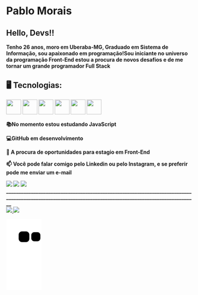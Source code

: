 # **Pablo Morais** 

## Hello, Devs!!

**Tenho 26 anos, moro em Uberaba-MG, Graduado em Sistema de Informação, sou apaixonado em programação!Sou iniciante no universo da programação Front-End estou a procura de novos desafios e de me tornar um grande programador Full Stack**


## 🖥️ Tecnologias:
<div>
<img src="https://cdn.jsdelivr.net/gh/devicons/devicon/icons/html5/html5-original-wordmark.svg" width="40" height="40" /> <b>
<img src="https://cdn.jsdelivr.net/gh/devicons/devicon/icons/css3/css3-original-wordmark.svg" width="40" height="40" /> <b>
<img src="https://cdn.jsdelivr.net/gh/devicons/devicon/icons/javascript/javascript-original.svg" width="40" height="40"/> <b>
<img src="https://cdn.jsdelivr.net/gh/devicons/devicon/icons/git/git-original-wordmark.svg" width="40" height="40"/> <b>
<img src="https://cdn.jsdelivr.net/gh/devicons/devicon/icons/github/github-original-wordmark.svg" width="40" height="40" /> <b>
<img src="https://cdn.jsdelivr.net/gh/devicons/devicon/icons/mysql/mysql-original-wordmark.svg" width="40" height="40" /> <b>
<div>

        

          
          
**📚No momento estou estudando JavaScript**

**💻GitHub em desenvolvimento** 

**🌱 A procura de oportunidades para estagio em Front-End**

**📫 Você pode falar comigo pelo Linkedin ou pelo Instagram, e se preferir pode me enviar um e-mail**
<div>
<a href="https://instagram.com/pablomorais4" target="_blank"><img src="https://img.shields.io/badge/-Instagram-%23E4405F?style=for-the-badge&logo=instagram&logoColor=white" target="_blank"></a> <a href = "mailto:pablim1010@gmail.com"><img src="https://img.shields.io/badge/Gmail-D14836?style=for-the-badge&logo=gmail&logoColor=white" target="_blank"></a>  <a href="https://www.linkedin.com/in/pablo-morais-2826b7192" target="_blank"><img src="https://img.shields.io/badge/-LinkedIn-%230077B5?style=for-the-badge&logo=linkedin&logoColor=white" target="_blank"></a>   
</div>
________________________________________________________________________________________________________________________________________________________
<div> <a href="https://github.com/PabloMorais10"> <img height="120em" src="https://github-readme-stats.vercel.app/api/top-langs/?username=PabloMorais10&layout=compact&langs_count=20&theme=cobalt"/> <img height="120em" src="https://github-readme-stats.vercel.app/api?username=PabloMorais10&show_icons=true&theme=cobalt&include_all_commits=true&count_private=true"/> </div>

![Snake animation](https://github.com/PabloMorais10/PabloMorais10/blob/output/github-contribution-grid-snake.svg)




